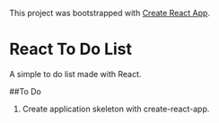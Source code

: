 This project was bootstrapped with [Create React App](https://github.com/facebook/create-react-app).

# React To Do List

A simple to do list made with React.

##To Do

1. Create application skeleton with create-react-app.
